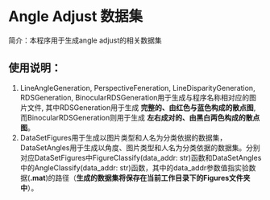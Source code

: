 # Angle Adjust 数据集 
简介：本程序用于生成angle adjust的相关数据集

## 使用说明：  
1. LineAngleGeneration, PerspectiveFeneration, LineDisparityGeneration, RDSGeneration, BinocularRDSGeneration用于生成与程序名称相对应的图片文件, 其中RDSGeneration用于生成 __完整的、由红色与蓝色构成的散点图__, 而BinocularRDSGeneration则用于生成 __左右成对的、由黑白两色构成的散点图__。
2. DataSetFigures用于生成以图片类型和人名为分类依据的数据集，DataSetAngles用于生成以角度、图片类型和人名为分类依据的数据集。分别对应DataSetFigures中FigureClassify(data_addr: str)函数和DataSetAngles中的AngleClassify(data_addr: str)函数，其中的data_addr参数值指实验数据(__.mat__)的路径（__生成的数据集将保存在当前工作目录下的Figures文件夹中__）。
